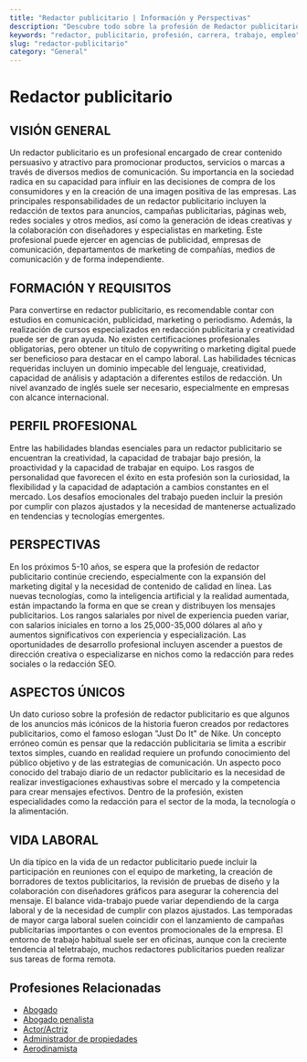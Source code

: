 ```yaml
---
title: "Redactor publicitario | Información y Perspectivas"
description: "Descubre todo sobre la profesión de Redactor publicitario, incluyendo responsabilidades, requisitos y oportunidades."
keywords: "redactor, publicitario, profesión, carrera, trabajo, empleo"
slug: "redactor-publicitario"
category: "General"
---
```


# Redactor publicitario

## VISIÓN GENERAL

Un redactor publicitario es un profesional encargado de crear contenido persuasivo y atractivo para promocionar productos, servicios o marcas a través de diversos medios de comunicación. Su importancia en la sociedad radica en su capacidad para influir en las decisiones de compra de los consumidores y en la creación de una imagen positiva de las empresas. Las principales responsabilidades de un redactor publicitario incluyen la redacción de textos para anuncios, campañas publicitarias, páginas web, redes sociales y otros medios, así como la generación de ideas creativas y la colaboración con diseñadores y especialistas en marketing. Este profesional puede ejercer en agencias de publicidad, empresas de comunicación, departamentos de marketing de compañías, medios de comunicación y de forma independiente.

## FORMACIÓN Y REQUISITOS

Para convertirse en redactor publicitario, es recomendable contar con estudios en comunicación, publicidad, marketing o periodismo. Además, la realización de cursos especializados en redacción publicitaria y creatividad puede ser de gran ayuda. No existen certificaciones profesionales obligatorias, pero obtener un título de copywriting o marketing digital puede ser beneficioso para destacar en el campo laboral. Las habilidades técnicas requeridas incluyen un dominio impecable del lenguaje, creatividad, capacidad de análisis y adaptación a diferentes estilos de redacción. Un nivel avanzado de inglés suele ser necesario, especialmente en empresas con alcance internacional.

## PERFIL PROFESIONAL

Entre las habilidades blandas esenciales para un redactor publicitario se encuentran la creatividad, la capacidad de trabajar bajo presión, la proactividad y la capacidad de trabajar en equipo. Los rasgos de personalidad que favorecen el éxito en esta profesión son la curiosidad, la flexibilidad y la capacidad de adaptación a cambios constantes en el mercado. Los desafíos emocionales del trabajo pueden incluir la presión por cumplir con plazos ajustados y la necesidad de mantenerse actualizado en tendencias y tecnologías emergentes.

## PERSPECTIVAS

En los próximos 5-10 años, se espera que la profesión de redactor publicitario continúe creciendo, especialmente con la expansión del marketing digital y la necesidad de contenido de calidad en línea. Las nuevas tecnologías, como la inteligencia artificial y la realidad aumentada, están impactando la forma en que se crean y distribuyen los mensajes publicitarios. Los rangos salariales por nivel de experiencia pueden variar, con salarios iniciales en torno a los 25,000-35,000 dólares al año y aumentos significativos con experiencia y especialización. Las oportunidades de desarrollo profesional incluyen ascender a puestos de dirección creativa o especializarse en nichos como la redacción para redes sociales o la redacción SEO.

## ASPECTOS ÚNICOS

Un dato curioso sobre la profesión de redactor publicitario es que algunos de los anuncios más icónicos de la historia fueron creados por redactores publicitarios, como el famoso eslogan "Just Do It" de Nike. Un concepto erróneo común es pensar que la redacción publicitaria se limita a escribir textos simples, cuando en realidad requiere un profundo conocimiento del público objetivo y de las estrategias de comunicación. Un aspecto poco conocido del trabajo diario de un redactor publicitario es la necesidad de realizar investigaciones exhaustivas sobre el mercado y la competencia para crear mensajes efectivos. Dentro de la profesión, existen especialidades como la redacción para el sector de la moda, la tecnología o la alimentación.

## VIDA LABORAL

Un día típico en la vida de un redactor publicitario puede incluir la participación en reuniones con el equipo de marketing, la creación de borradores de textos publicitarios, la revisión de pruebas de diseño y la colaboración con diseñadores gráficos para asegurar la coherencia del mensaje. El balance vida-trabajo puede variar dependiendo de la carga laboral y de la necesidad de cumplir con plazos ajustados. Las temporadas de mayor carga laboral suelen coincidir con el lanzamiento de campañas publicitarias importantes o con eventos promocionales de la empresa. El entorno de trabajo habitual suele ser en oficinas, aunque con la creciente tendencia al teletrabajo, muchos redactores publicitarios pueden realizar sus tareas de forma remota.
## Profesiones Relacionadas

- [Abogado](/profesiones/abogado/)
- [Abogado penalista](/profesiones/abogado-penalista/)
- [Actor/Actriz](/profesiones/actor-actriz/)
- [Administrador de propiedades](/profesiones/administrador-de-propiedades/)
- [Aerodinamista](/profesiones/aerodinamista/)

